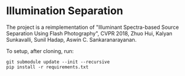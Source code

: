 # Illumination Separation 

The project is a reimplementation of "Illuminant Spectra-based Source Separation Using Flash Photography", CVPR 2018, Zhuo Hui, Kalyan Sunkavalli, Sunil Hadap, Aswin C. Sankaranarayanan.

To setup, after cloning, run:
```
git submodule update --init --recursive
pip install -r requirements.txt
```